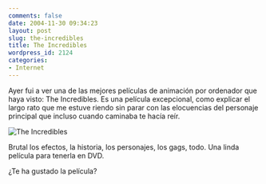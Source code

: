 ```yaml
---
comments: false
date: 2004-11-30 09:34:23
layout: post
slug: the-incredibles
title: The Incredibles
wordpress_id: 2124
categories:
- Internet
---
```


Ayer fui a ver una de las mejores películas de animación por ordenador que haya visto: The Incredibles. Es una película excepcional, como explicar el largo rato que me estuve riendo sin parar con las elocuencias del personaje principal que incluso cuando caminaba te hacía reír.





![The Incredibles](http://www.minid.net/images/TI-158.png)





Brutal los efectos, la historia, los personajes, los gags, todo. Una linda película para tenerla en DVD.





¿Te ha gustado la película?




 
